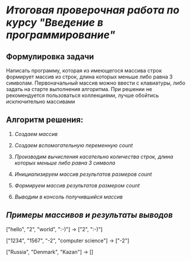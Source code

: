 # *Итоговая проверочная работа по курсу "Введение в  программирование"*

## **Формулировка задачи**

Написать программу, которая из имеющегося массива строк формирует массив из строк, длина которых меньше либо равна 3 символам. Первоначальный массив можно ввести с клавиатуры, либо задать на старте выполнения алгоритма. При решении не рекомендуется пользоваться коллекциями, лучше обойтись исключительно массивами

## **Алгоритм решения:**

1. *Создаем массив*

2. *Создаем вспомогательную переменную count*

3. *Производим вычисления касательно количества строк, длина которых меньше либо равна 3 символа*

4. *Инициализируем массив результатов размеров count*

5. *Формируем массив результатов размером count*

6. *Выводим в консоль получившийся массив*

## *Примеры массивов и результаты выводов*

["hello", "2", "world", ":-)"] -> ["2", ":-)"]

["1234", "1567", "-2", "computer science"] -> ["-2"]

["Russia", "Denmark", "Kazan"] -> []

